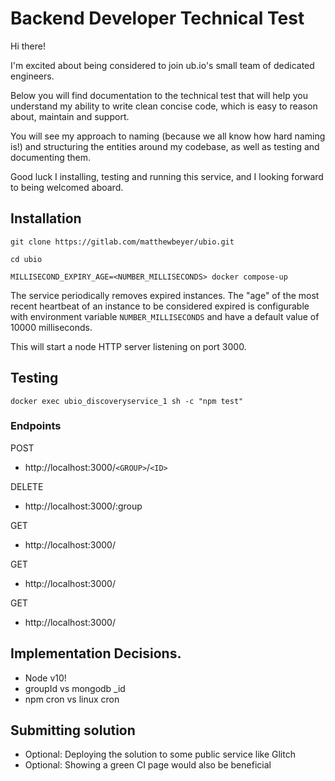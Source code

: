 # Backend Developer Technical Test

Hi there!

I'm excited about being considered to join ub.io's small team of dedicated engineers.

Below you will find documentation to the technical test that will help you understand my ability to write clean concise code, which is easy to reason about, maintain and support.

You will see my approach to naming (because we all know how hard naming is!) and structuring the entities around my codebase, as well as testing and documenting them.

Good luck I installing, testing and running this service, and I looking forward to being welcomed aboard.

## Installation

`git clone https://gitlab.com/matthewbeyer/ubio.git`

`cd ubio`

`MILLISECOND_EXPIRY_AGE=<NUMBER_MILLISECONDS> docker compose-up`

The service periodically removes expired instances. The "age" of the most recent heartbeat of an instance to be considered expired is configurable with environment variable `NUMBER_MILLISECONDS` and have a default value of 10000 milliseconds.

This will start a node HTTP server listening on port 3000.

## Testing

`docker exec ubio_discoveryservice_1 sh -c "npm test"`


### Endpoints


POST
* http://localhost:3000/`<GROUP>`/`<ID>`


DELETE
* http://localhost:3000/:group


GET
* http://localhost:3000/

GET
* http://localhost:3000/


GET
* http://localhost:3000/<GROUP>



## Implementation Decisions.

* Node v10!
* groupId vs mongodb _id
* npm cron vs linux cron


## Submitting solution

- Optional: Deploying the solution to some public service like Glitch
- Optional: Showing a green CI page would also be beneficial
